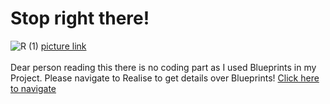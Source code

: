 # Stop right there!
![R (1)](https://github.com/andrinruegg/m431_ap_23a_/assets/143380551/c09c132c-ed97-4fe1-9b27-5d8dad54802e)
[picture link](https://www.bing.com/images/search?view=detailV2&ccid=tfjgmgHq&id=F28FEEA29CAB3CC7C1FBD99A6F4C8143E23CD049&thid=OIP.tfjgmgHqKKBfXu8KpHKFMwHaHa&mediaurl=https%3a%2f%2fth.bing.com%2fth%2fid%2fR.b5f8e09a01ea28a05f5eef0aa4728533%3frik%3dSdA84kOBTG%252ba2Q%26riu%3dhttp%253a%252f%252fstickwix.com%252fwp-content%252fuploads%252f2016%252f12%252fStop-Sign-NH.jpg%26ehk%3d97igXSQPhd6U%252fXMov%252bCLiDiwcMbzjTgvwJoL2w10aeg%253d%26risl%3d%26pid%3dImgRaw%26r%3d0&exph=1871&expw=1871&q=stop+sign&simid=608054356216062542&FORM=IRPRST&ck=72E3DFD72DA7F512927438D62DF0E411&selectedIndex=0&idpp=overlayview&ajaxhist=0&ajaxserp=0) <br> <br>
Dear person reading this there is no coding part as I used Blueprints in my Project.
Please navigate to Realise to get details over Blueprints! [Click here to navigate](https://github.com/andrinruegg/m431_ap_23a_/blob/main/Documentary/IPERKA/Realise.md)
 <br> <br> <br> <br> <br> <br> <br> <br> <br> <br> <br> <br> <br> <br> <br> <br> <br> <br> <br> <br> <br> <br> <br> <br> <br> <br> <br> <br> <br> <br> <br> <br> <br> <br> <br> <br> <br> <br> <br> <br> <br> <br> <br> <br> <br> <br> <br> <br> <br> <br> <br> <br> <br> <br> <br> <br> <br> <br> <br> <br> <br> <br> <br> <br> <br> <br> <br> <br> <br> <br> <br> <br> <br> <br> <br> <br> <br> <br> <br> <br> <br> <br> <br> <br> <br> <br> <br> <br> <br> <br> <br> <br> <br> <br> <br> <br> <br> <br> <br> <br> <br> <br> <br> <br> <br> <br> <br> <br>  <br> <br> <br> <br> <br> <br> <br> <br> <br> <br> <br> <br> <br> <br> <br> <br> <br> <br> <br> <br> <br> <br> <br> <br> <br> <br> <br> <br> <br> <br> <br> <br> <br> <br> <br> <br> <br> <br> <br> <br> <br> <br> <br> <br> <br> <br> <br> <br> <br> <br> <br> <br> <br> <br> <br> <br> <br> <br> <br> <br> <br> <br> <br> <br> <br> <br> <br> <br> <br> <br> <br> <br> <br> <br> <br> <br> <br> <br> <br> <br> <br> <br> <br> <br> <br> <br> <br> <br> <br> <br> <br> <br> <br> <br> <br> <br> <br> <br> <br> <br> <br> <br> <br> <br> <br> <br> <br> <br> <br> <br> <br> <br> <br> <br> <br> <br> <br> <br> <br> <br> <br> <br> <br> <br> <br> <br> <br> <br> <br> <br> <br> <br> <br> <br> <br> <br> <br> <br> <br> <br> <br> <br> <br> <br> <br> <br> <br> <br> <br> <br> <br> <br> <br> <br> <br> <br> <br> <br> <br> <br> <br> <br> <br> <br> <br> <br> <br> <br> <br> <br> <br> <br> <br> <br> <br> <br> <br> <br> <br> <br> <br> <br> <br> <br> <br> <br> <br> <br> <br> <br> <br> <br> <br> <br> <br> <br> <br> <br> <br> <br> <br> <br> <br> <br> <br> <br> <br> <br> <br> <br> <br> <br> <br> <br> <br> <br>
 # Shh
 <img width="295" alt="Screenshot 2023-10-30 143330" src="https://github.com/andrinruegg/m431_ap_23a_/assets/143380551/cb386fe6-07f0-4b69-84a2-63c844fee3c7">

 
 [picture link](https://github.com/andrinruegg/m431_ap_23a_/assets/143380551/db703599-d666-4d79-bf5a-41708c1dd767)
 You now will be rewarded with Luck.. I think..
